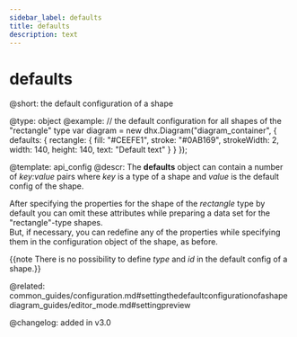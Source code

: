 ```yaml
---
sidebar_label: defaults
title: defaults
description: text
---
```


# defaults

@short: the default configuration of a shape
	

@type: object
@example:
// the default configuration for all shapes of the "rectangle" type
var diagram = new dhx.Diagram("diagram_container", {
    defaults: {
        rectangle: {
            fill: "#CEEFE1",
            stroke: "#0AB169",
            strokeWidth: 2,
            width: 140,
            height: 140,
            text: "Default text"
        }
    }
});


@template:	api_config
@descr:
The **defaults** object can contain a number of *key:value* pairs where *key* is a type of a shape and *value* is the default config of the shape.

After specifying the properties for the shape of the *rectangle* type by default you can omit these attributes while preparing a data set for the "rectangle"-type shapes. <br> But, if necessary, you can redefine any of the properties while specifying them in the configuration object of the shape, as before.

{{note There is no possibility to define *type* and *id* in the default config of a shape.}}

@related: common_guides/configuration.md#settingthedefaultconfigurationofashape
diagram_guides/editor_mode.md#settingpreview

@changelog: added in v3.0



